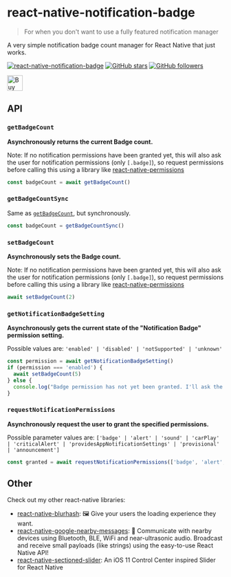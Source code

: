 # react-native-notification-badge

> For when you don't want to use a fully featured notification manager

A very simple notification badge count manager for React Native that just works.

[![react-native-notification-badge](https://badge.fury.io/js/react-native-notification-badge.svg)](https://badge.fury.io/js/react-native-notification-badge)
[![GitHub stars](https://img.shields.io/github/stars/mrousavy/react-native-notification-badge.svg?style=social&label=Star&maxAge=259000)](https://GitHub.com/mrousavy/react-native-notification-badge/stargazers/)
[![GitHub followers](https://img.shields.io/github/followers/mrousavy.svg?style=social&label=Follow&maxAge=259000)](https://github.com/mrousavy?tab=followers)

<a href='https://ko-fi.com/F1F8CLXG' target='_blank'><img height='36' style='border:0px;height:36px;' src='https://az743702.vo.msecnd.net/cdn/kofi2.png?v=0' border='0' alt='Buy Me a Coffee at ko-fi.com' /></a>

## API

### `getBadgeCount`

**Asynchronously returns the current Badge count.**

Note: If no notification permissions have been granted yet, this will also ask the user for notification permissions (only `[.badge]`), so request permissions before calling this using a library like [react-native-permissions](https://github.com/react-native-community/react-native-permissions)

```ts
const badgeCount = await getBadgeCount()
```

### `getBadgeCountSync`

Same as [`getBadgeCount`](#getbadgecount), but synchronously.

```ts
const badgeCount = getBadgeCountSync()
```

### `setBadgeCount`

**Asynchronously sets the Badge count.**

Note: If no notification permissions have been granted yet, this will also ask the user for notification permissions (only `[.badge]`), so request permissions before calling this using a library like [react-native-permissions](https://github.com/react-native-community/react-native-permissions)

```ts
await setBadgeCount(2)
```

### `getNotificationBadgeSetting`

**Asynchronously gets the current state of the "Notification Badge" permission setting.**

Possible values are: `'enabled' | 'disabled' | 'notSupported' | 'unknown'`

```ts
const permission = await getNotificationBadgeSetting()
if (permission === 'enabled') {
  await setBadgeCount(5)
} else {
  console.log("Badge permission has not yet been granted. I'll ask the user later")
}
```

### `requestNotificationPermissions`

**Asynchronously request the user to grant the specified permissions.**

Possible parameter values are: `['badge' | 'alert' | 'sound' | 'carPlay' | 'criticalAlert' | 'providesAppNotificationSettings' | 'provisional' | 'announcement']`

```ts
const granted = await requestNotificationPermissions(['badge', 'alert', 'sound'])
```


## Other

Check out my other react-native libraries:

* [react-native-blurhash](https://github.com/mrousavy/react-native-blurhash): 🖼️ Give your users the loading experience they want.
* [react-native-google-nearby-messages](https://github.com/mrousavy/react-native-google-nearby-messages): 📲 Communicate with nearby devices using Bluetooth, BLE, WiFi and near-ultrasonic audio. Broadcast and receive small payloads (like strings) using the easy-to-use React Native API!
* [react-native-sectioned-slider](https://github.com/mrousavy/react-native-sectioned-slider): An iOS 11 Control Center inspired Slider for React Native
